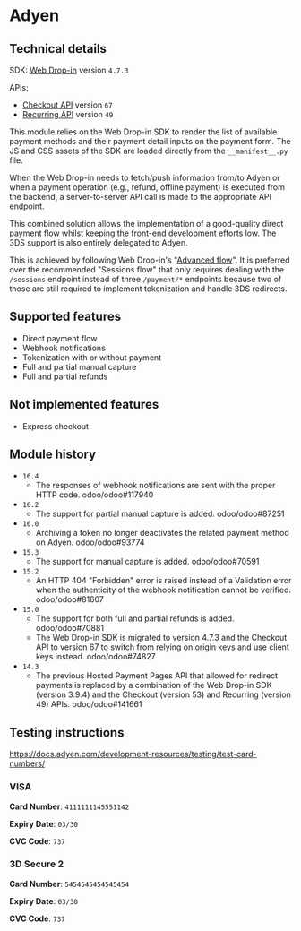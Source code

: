 # Adyen

## Technical details

SDK: [Web Drop-in](https://docs.adyen.com/online-payments/build-your-integration/?platform=Web&integration=Drop-in)
version `4.7.3`

APIs:

- [Checkout API](https://docs.adyen.com/api-explorer/Checkout/) version `67`
- [Recurring API](https://docs.adyen.com/api-explorer/Recurring/) version `49`

This module relies on the Web Drop-in SDK to render the list of available payment methods and their
payment detail inputs on the payment form. The JS and CSS assets of the SDK are loaded directly from
the `__manifest__.py` file.

When the Web Drop-in needs to fetch/push information from/to Adyen or when a payment operation
(e.g., refund, offline payment) is executed from the backend, a server-to-server API call is made to
the appropriate API endpoint.

This combined solution allows the implementation of a good-quality direct payment flow whilst
keeping the front-end development efforts low. The 3DS support is also entirely delegated to Adyen.

This is achieved by following Web Drop-in's
"[Advanced flow](https://docs.adyen.com/online-payments/build-your-integration/additional-use-cases/advanced-flow-integration)".
It is preferred over the recommended "Sessions flow" that only requires dealing with the `/sessions`
endpoint instead of three `/payment/*` endpoints because two of those are still required to
implement tokenization and handle 3DS redirects.

## Supported features

- Direct payment flow
- Webhook notifications
- Tokenization with or without payment
- Full and partial manual capture
- Full and partial refunds

## Not implemented features

- Express checkout

## Module history

- `16.4`
  - The responses of webhook notifications are sent with the proper HTTP code. odoo/odoo#117940
- `16.2`
  - The support for partial manual capture is added. odoo/odoo#87251
- `16.0`
  - Archiving a token no longer deactivates the related payment method on Adyen. odoo/odoo#93774
- `15.3`
  - The support for manual capture is added. odoo/odoo#70591
- `15.2`
  - An HTTP 404 "Forbidden" error is raised instead of a Validation error when the authenticity of
    the webhook notification cannot be verified. odoo/odoo#81607
- `15.0`
  - The support for both full and partial refunds is added. odoo/odoo#70881
  - The Web Drop-in SDK is migrated to version 4.7.3 and the Checkout API to version 67 to switch
    from relying on origin keys and use client keys instead. odoo/odoo#74827
- `14.3`
  - The previous Hosted Payment Pages API that allowed for redirect payments is replaced by a 
    combination of the Web Drop-in SDK (version 3.9.4) and the Checkout (version 53) and Recurring
    (version 49) APIs. odoo/odoo#141661

## Testing instructions

https://docs.adyen.com/development-resources/testing/test-card-numbers/

### VISA

**Card Number**: `4111111145551142`

**Expiry Date**: `03/30`

**CVC Code**: `737`

### 3D Secure 2

**Card Number**: `5454545454545454`

**Expiry Date**: `03/30`

**CVC Code**: `737`
